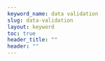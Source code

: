 ```yaml
---
keyword_name: data validation
slug: data-validation
layout: keyword
toc: true
header_title: ""
header: ""
---
```

